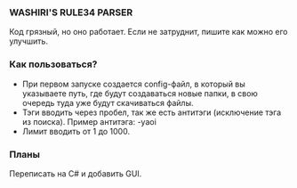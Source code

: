 
### WASHIRI'S RULE34 PARSER
Код грязный, но оно работает. Если не затруднит, пишите как можно его улучшить.

### Как пользоваться?
- При первом запуске создается config-файл, в который вы указываете путь, где будут создаваться новые папки, в свою очередь туда уже будут скачиваться файлы.
- Тэги вводить через пробел, так же есть антитэги (исключение тэга из поиска). Пример антитэга: -yaoi
- Лимит вводить от 1 до 1000.

### Планы
Переписать на C# и добавить GUI.
